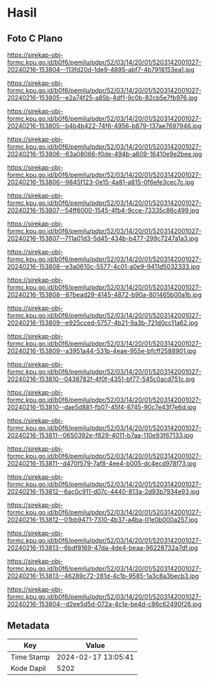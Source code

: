 # Hasil

## Foto C Plano

https://sirekap-obj-formc.kpu.go.id/b0f6/pemilu/pdpr/52/03/14/20/01/5203142001027-20240216-153804--113fd20d-1de9-4895-abf7-4b7918153ea1.jpg

https://sirekap-obj-formc.kpu.go.id/b0f6/pemilu/pdpr/52/03/14/20/01/5203142001027-20240216-153805--e2a74f25-a85b-4df1-9c0b-82cb5e7fb976.jpg

https://sirekap-obj-formc.kpu.go.id/b0f6/pemilu/pdpr/52/03/14/20/01/5203142001027-20240216-153805--b4b4b422-74f6-4956-b879-137ae7697946.jpg

https://sirekap-obj-formc.kpu.go.id/b0f6/pemilu/pdpr/52/03/14/20/01/5203142001027-20240216-153806--63a08066-f0de-494b-a609-16410e9e2bee.jpg

https://sirekap-obj-formc.kpu.go.id/b0f6/pemilu/pdpr/52/03/14/20/01/5203142001027-20240216-153806--9845f123-0e15-4a81-a815-0f6efe3cec7c.jpg

https://sirekap-obj-formc.kpu.go.id/b0f6/pemilu/pdpr/52/03/14/20/01/5203142001027-20240216-153807--54ff6000-1545-4fb4-9cce-73335c86c499.jpg

https://sirekap-obj-formc.kpu.go.id/b0f6/pemilu/pdpr/52/03/14/20/01/5203142001027-20240216-153807--711a01d3-5d45-434b-b477-299c7247a1a3.jpg

https://sirekap-obj-formc.kpu.go.id/b0f6/pemilu/pdpr/52/03/14/20/01/5203142001027-20240216-153808--e3a0610c-5577-4c01-a0e9-9411d5032333.jpg

https://sirekap-obj-formc.kpu.go.id/b0f6/pemilu/pdpr/52/03/14/20/01/5203142001027-20240216-153808--87bead29-4145-4872-b90a-801465b00a1b.jpg

https://sirekap-obj-formc.kpu.go.id/b0f6/pemilu/pdpr/52/03/14/20/01/5203142001027-20240216-153809--e925cced-5757-4b21-9a3b-721d0cc11a62.jpg

https://sirekap-obj-formc.kpu.go.id/b0f6/pemilu/pdpr/52/03/14/20/01/5203142001027-20240216-153809--a3951a44-531b-4eae-955e-bfcff2588901.jpg

https://sirekap-obj-formc.kpu.go.id/b0f6/pemilu/pdpr/52/03/14/20/01/5203142001027-20240216-153810--0438782f-4f0f-4351-bf77-545c0acd751c.jpg

https://sirekap-obj-formc.kpu.go.id/b0f6/pemilu/pdpr/52/03/14/20/01/5203142001027-20240216-153810--dae5d881-fb07-45f4-8745-90c7e43f7e6d.jpg

https://sirekap-obj-formc.kpu.go.id/b0f6/pemilu/pdpr/52/03/14/20/01/5203142001027-20240216-153811--0650392e-f829-4011-b7aa-110e93f67133.jpg

https://sirekap-obj-formc.kpu.go.id/b0f6/pemilu/pdpr/52/03/14/20/01/5203142001027-20240216-153811--d470f579-7af8-4ee4-b005-dc4ecd978f73.jpg

https://sirekap-obj-formc.kpu.go.id/b0f6/pemilu/pdpr/52/03/14/20/01/5203142001027-20240216-153812--6ac0c911-d07c-4440-813a-2d93b7934e93.jpg

https://sirekap-obj-formc.kpu.go.id/b0f6/pemilu/pdpr/52/03/14/20/01/5203142001027-20240216-153812--01bb9471-7310-4b37-a4ba-01e0b000a257.jpg

https://sirekap-obj-formc.kpu.go.id/b0f6/pemilu/pdpr/52/03/14/20/01/5203142001027-20240216-153813--6bdf8169-47da-4de4-beaa-96228732a7df.jpg

https://sirekap-obj-formc.kpu.go.id/b0f6/pemilu/pdpr/52/03/14/20/01/5203142001027-20240216-153813--46289c72-281d-4c1b-9585-1a3c8a3becb3.jpg

https://sirekap-obj-formc.kpu.go.id/b0f6/pemilu/pdpr/52/03/14/20/01/5203142001027-20240216-153804--d2ee5d5d-072a-4c1e-be4d-c86c62490f26.jpg


## Metadata

| Key        | Value               |
| ---------- | ------------------- |
| Time Stamp | 2024-02-17 13:05:41 |
| Kode Dapil | 5202                |




